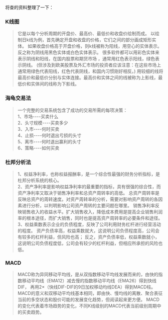 将查的资料整理了一下：<br>
### K线图
>它是以每个分析周期的开盘价、最高价、最低价和收盘价绘制而成。
以绘制日k线为例，首先确定开盘和收盘的价格，它们之间的部分画成矩形实体。
如果收盘价格高于开盘价格，则k线被称为阳线，用空心的实体表示。反之称为阴线用黑色实体或白色实体表示。
很多软件都可以用彩色实体来表示阴线和阳线，在国内股票和期货市场 ，通常用红色表示阳线，绿色表示阴线。
(但涉及到欧美股票及外汇市场的投资者应该注意：在这些市场上通常用绿色代表阳线，红色代表阴线，和国内习惯刚好相反。)
用较细的线将最高价和最低价分别与实体连接。最高价和实体之间的线被称为上影线，最低价和实体间的线称为下影线。
### 海龟交易法
>一个完整的交易系统包含了成功的交易所需的每项决策：<br>
1、市场----买卖什么<br>
2、头寸规模----买卖多少<br>
3、入市----何时买卖<br>
4、止损----何时退出亏损的头寸<br>
5、离市----何时退出赢利的头寸<br>
6、策略----如何买卖<br>
### 杜邦分析法
>1、权益净利率，也称权益报酬率，是一个综合性最强的财务分析指标，是杜邦分析系统的核心。<br>
2、资产净利率是影响权益净利率的最重要的指标，具有很强的综合性，而资产净利率又取决于销售净利率和总资产周转率的高低。
总资产周转率是反映总资产的周转速度。对资产周转率的分析，需要对影响资产周转的各因素进行分析，以判明影响公司资产周转的主要问题在哪里。
销售净利率反映销售收入的收益水平。扩大销售收入，降低成本费用是提高企业销售利润率的根本途径，而扩大销售，同时也是提高资产周转率的必要条件和途径。<br>
3、权益乘数表示企业的负债程度，反映了公司利用财务杠杆进行经营活动的程度。
资产负债率高，权益乘数就大，这说明公司负债程度高，公司会有较多的杠杆利益，但风险也高；
反之，资产负债率低，权益乘数就小，这说明公司负债程度低，公司会有较少的杠杆利益，但相应所承担的风险也低。
### MACD
>MACD称为异同移动平均线，是从双指数移动平均线发展而来的，由快的指数移动平均线（EMA12）减去慢的指数移动平均线（EMA26）得到快线DIF，
再用2×（快线DIF-DIF的9日加权移动均线DEA）得到MACD柱。
MACD的意义和双移动平均线基本相同，即由快、慢均线的离散、聚合表征当前的多空状态和股价可能的发展变化趋势，但阅读起来更方便。
MACD的变化代表着市场趋势的变化，不同K线级别的MACD代表当前级别周期中的买卖趋势。
